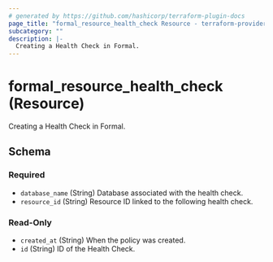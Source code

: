 ```yaml
---
# generated by https://github.com/hashicorp/terraform-plugin-docs
page_title: "formal_resource_health_check Resource - terraform-provider-formal"
subcategory: ""
description: |-
  Creating a Health Check in Formal.
---
```


# formal_resource_health_check (Resource)

Creating a Health Check in Formal.



<!-- schema generated by tfplugindocs -->
## Schema

### Required

- `database_name` (String) Database associated with the health check.
- `resource_id` (String) Resource ID linked to the following health check.

### Read-Only

- `created_at` (String) When the policy was created.
- `id` (String) ID of the Health Check.


